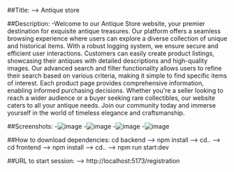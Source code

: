 ##Title:
--> Antique store

##Description:
-Welcome to our Antique Store website, your premier destination for exquisite antique treasures.
Our platform offers a seamless browsing experience where users can explore a diverse collection of unique and historical items.
With a robust logging system, we ensure secure and efficient user interactions. Customers can easily create product listings,
showcasing their antiques with detailed descriptions and high-quality images. Our advanced search and filter functionality
allows users to refine their search based on various criteria, making it simple to find specific items of interest.
Each product page provides comprehensive information, enabling informed purchasing decisions. Whether you're a seller 
looking to reach a wider audience or a buyer seeking rare collectibles, our website caters to all your antique needs. 
Join our community today and immerse yourself in the world of timeless elegance and craftsmanship.

##Screenshots:
-![image](https://github.com/Dennis761/project/assets/125195029/ef6dfa64-9139-41f8-b160-ac2a3c516948)
-![image](https://github.com/Dennis761/project/assets/125195029/e0da891e-48cb-4d41-a761-5c1ab2dbfe12)
-![image](https://github.com/Dennis761/project/assets/125195029/32514b44-e722-49b6-86b4-c55883a0c085)
-![image](https://github.com/Dennis761/project/assets/125195029/e5675964-2949-4cbb-b666-d8cf137256fc)

##How to download dependencies: 
cd backend
 --> npm install
 --> cd..
 --> cd frontend
 --> npm install
 --> cd..
 --> npm run start:dev

##URL to start session:
--> http://localhost:5173/registration
